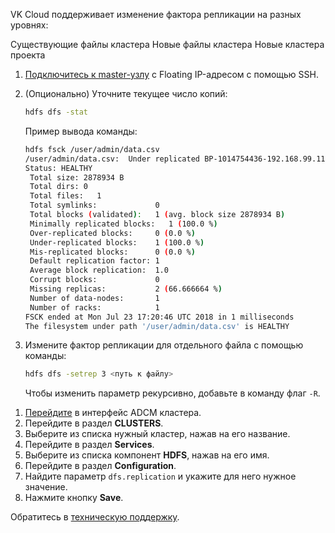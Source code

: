 VK Cloud поддерживает изменение фактора репликации на разных уровнях:

<tabs>
<tablist>
<tab>Существующие файлы кластера</tab>
<tab>Новые файлы кластера</tab>
<tab>Новые кластера проекта</tab>
</tablist>
<tabpanel>

1. [Подключитесь к master-узлу](/ru/computing/iaas/service-management/vm/vm-connect/vm-connect-nix) с Floating IP-адресом с помощью SSH.
1. (Опционально) Уточните текущее число копий:

   ```bash
   hdfs dfs -stat
   ```

   Пример вывода команды:

   ```bash
   hdfs fsck /user/admin/data.csv
   /user/admin/data.csv:  Under replicated BP-1014754436-192.168.99.119-1532095262675:blk_1073743175_2396. Target Replicas is 3 but found 1 live replica(s), 0 decommissioned replica(s) and 0 decommissioning replica(s).
   Status: HEALTHY
    Total size: 2878934 B
    Total dirs: 0
    Total files:   1
    Total symlinks:             0
    Total blocks (validated):   1 (avg. block size 2878934 B)
    Minimally replicated blocks:   1 (100.0 %)
    Over-replicated blocks:     0 (0.0 %)
    Under-replicated blocks:    1 (100.0 %)
    Mis-replicated blocks:      0 (0.0 %)
    Default replication factor: 1
    Average block replication:  1.0
    Corrupt blocks:             0
    Missing replicas:           2 (66.666664 %)
    Number of data-nodes:       1
    Number of racks:            1
   FSCK ended at Mon Jul 23 17:20:46 UTC 2018 in 1 milliseconds
   The filesystem under path '/user/admin/data.csv' is HEALTHY 
   ```

1. Измените фактор репликации для отдельного файла с помощью команды:

   ```bash
   hdfs dfs -setrep 3 <путь к файлу>
   ```

   Чтобы изменить параметр рекурсивно, добавьте в команду флаг `-R`.

</tabpanel>
<tabpanel>

1. [Перейдите](../../../connect) в интерфейс ADCM кластера.
1. Перейдите в раздел **CLUSTERS**.
1. Выберите из списка нужный кластер, нажав на его название.
1. Перейдите в раздел **Services**.
1. Выберите из списка компонент **HDFS**, нажав на его имя.
1. Перейдите в раздел **Configuration**.
1. Найдите параметр `dfs.replication` и укажите для него нужное значение.
1. Нажмите кнопку **Save**.

</tabpanel>
<tabpanel>

Обратитесь в [техническую поддержку](/ru/contacts).

</tabpanel>
</tabs>
